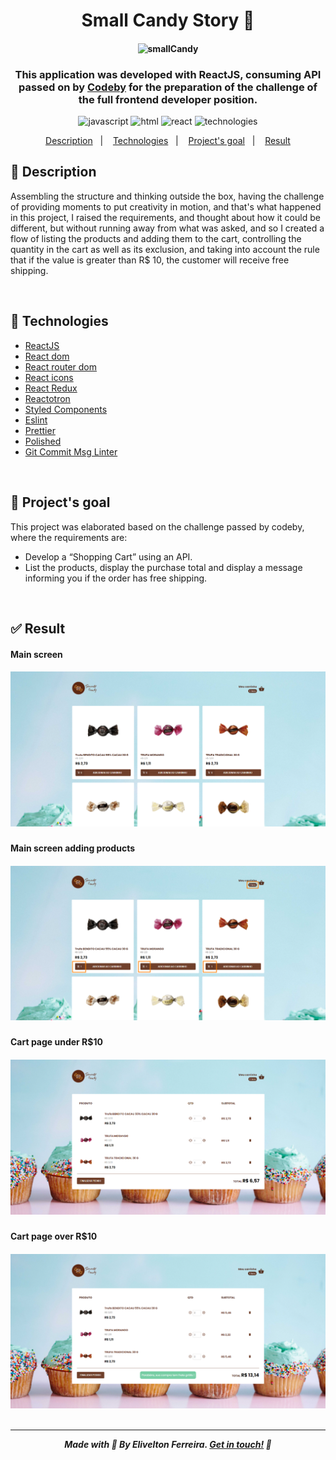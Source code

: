 <h1 align="center">Small Candy Story 🍬 </h1>

<h4 align="center">

![smallCandy](https://media.giphy.com/media/NVxL5PVgNZXwErSYtg/giphy.gif "Small Candy Story!")
<br/>

</h4>

<h3 align="center">
This application was developed with ReactJS, consuming API passed on by  <a href="https://codeby.com.br/pages/conheca-a-codeby?utm_term=codeby&utm_campaign=%5BDDWB%5D%5BRede+de+Pesquisa%5D+Institucional&utm_source=adwords&utm_medium=ppc&hsa_acc=1854130594&hsa_cam=11772819537&hsa_grp=120181058291&hsa_ad=548456206758&hsa_src=g&hsa_tgt=aud-1434713248532:kwd-370306012509&hsa_kw=codeby&hsa_mt=e&hsa_net=adwords&hsa_ver=3&gclid=Cj0KCQjw-4SLBhCVARIsACrhWLU4HQ4MQt-xhCk2U9wlkV1W0NrsHns7X6OsZVpptp98RlRXxnFb7RYaApjCEALw_wcB">Codeby</a> for the preparation of the challenge of the full frontend developer position.
</h3>



<p align="center">

  <img alt="javascript" src="https://img.shields.io/badge/javascript-78.0%25-yellow.svg?cacheSeconds=2592000?style=flat&logo=javascript" />

  <img alt="html" src="https://img.shields.io/badge/html-22.0%25-red.svg?cacheSeconds=2592000?style=flat&logo=html5" />

  <img alt="react" src="https://img.shields.io/badge/react-16.13.1-blue.svg?cacheSeconds=2592000?style=flat&logo=react" />

  <img alt="technologies" src="https://img.shields.io/badge/technologies-11-lightgray.svg?cacheSeconds=2592000?" />

</p>

<p align="center">
  <a href="#description">Description</a>&nbsp;&nbsp;&nbsp;|&nbsp;&nbsp;&nbsp;
  <a href="#technologies">Technologies</a>&nbsp;&nbsp;&nbsp;|&nbsp;&nbsp;&nbsp;
  <a href="#objective">Project's goal</a>&nbsp;&nbsp;&nbsp;|&nbsp;&nbsp;&nbsp;
  <a href="#result">Result</a>

<br />

<h2 id="description" name="description">
📝 Description
</h2>
<p>
Assembling the structure and thinking outside the box, having the challenge of providing moments to put creativity in motion, and that's what happened in this project, I raised the requirements, and thought about how it could be different, but without running away from what was asked, and so I created a flow of listing the products and adding them to the cart, controlling the quantity in the cart as well as its exclusion, and taking into account the rule that if the value is greater than R$ 10, the customer will receive free shipping.
</p>

<br />

<h2 id="technologies" name="technologies">
🚀 Technologies
</h2>

- [ReactJS](https://pt-br.reactjs.org/)
- [React dom](https://pt-br.reactjs.org/docs/react-dom.html)
- [React router dom](https://reactrouter.com/web/guides/quick-start)
- [React icons](https://react-icons.github.io/react-icons/)
- [React Redux](https://react-redux.js.org/)
- [Reactotron](https://infinite.red/reactotron)
- [Styled Components](https://styled-components.com/)
- [Eslint](https://eslint.org/)
- [Prettier](https://prettier.io/)
- [Polished](https://polished.js.org/)
- [Git Commit Msg Linter](https://www.npmjs.com/package/git-commit-msg-linter)

<br />

<h2 id="objective" name="objective">
🎯 Project's goal
</h2>

This project was elaborated based on the challenge passed by codeby, where the requirements are:

- Develop a “Shopping Cart” using an API.
- List the products, display the purchase total and display a message informing you if the order has free shipping.

<br />


<h2 id="result" name="result">
✅ Result
</h2>

#### Main screen
<h5 align="center"><img src="./src/assets/screenshots/home.png"/>

#### Main screen adding products

<h5 align="center"><img src="./src/assets/screenshots/home-product.png"/>

#### Cart page under R$10

<h5 align="center"><img src="./src/assets/screenshots/cart-under.png"/>

#### Cart page over R$10

<h5 align="center"><img src="./src/assets/screenshots/cart-over.png"/>

<br />


<br />

<hr>

Made with 🧡 By Elivelton Ferreira. [Get in touch!](https://www.linkedin.com/in/eliveltonsf/) :calling:
